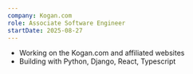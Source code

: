 ```yaml
---
company: Kogan.com
role: Associate Software Engineer
startDate: 2025-08-27
---
```

- Working on the Kogan.com and affiliated websites
- Building with Python, Django, React, Typescript
